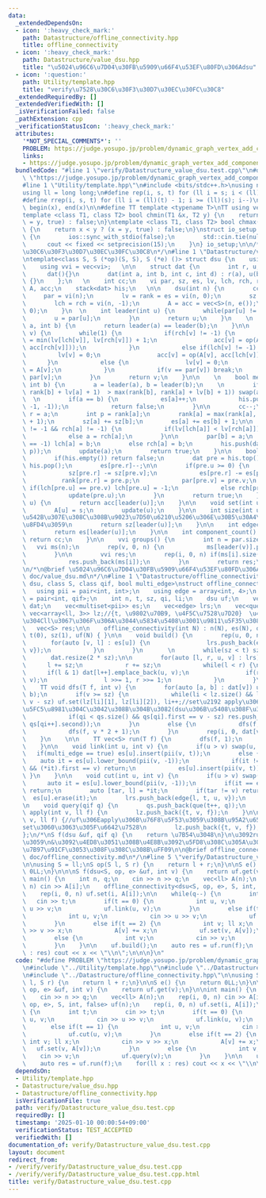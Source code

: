 ```yaml
---
data:
  _extendedDependsOn:
  - icon: ':heavy_check_mark:'
    path: Datastructure/offline_connectivity.hpp
    title: offline_connectivity
  - icon: ':heavy_check_mark:'
    path: Datastructure/value_dsu.hpp
    title: "\u5024\u96C6\u7D04\u30FB\u5909\u66F4\u53EF\u80FD\u306Adsu"
  - icon: ':question:'
    path: Utility/template.hpp
    title: "verify\u7528\u30C6\u30F3\u30D7\u30EC\u30FC\u30C8"
  _extendedRequiredBy: []
  _extendedVerifiedWith: []
  _isVerificationFailed: false
  _pathExtension: cpp
  _verificationStatusIcon: ':heavy_check_mark:'
  attributes:
    '*NOT_SPECIAL_COMMENTS*': ''
    PROBLEM: https://judge.yosupo.jp/problem/dynamic_graph_vertex_add_component_sum
    links:
    - https://judge.yosupo.jp/problem/dynamic_graph_vertex_add_component_sum
  bundledCode: "#line 1 \"verify/Datastructure_value_dsu.test.cpp\"\n#define PROBLEM\
    \ \"https://judge.yosupo.jp/problem/dynamic_graph_vertex_add_component_sum\"\n\
    #line 1 \"Utility/template.hpp\"\n#include <bits/stdc++.h>\nusing namespace std;\n\
    using ll = long long;\n#define rep(i, s, t) for (ll i = s; i < (ll)(t); i++)\n\
    #define rrep(i, s, t) for (ll i = (ll)(t) - 1; i >= (ll)(s); i--)\n#define all(x)\
    \ begin(x), end(x)\n\n#define TT template <typename T>\nTT using vec = vector<T>;\n\
    template <class T1, class T2> bool chmin(T1 &x, T2 y) {\n    return x > y ? (x\
    \ = y, true) : false;\n}\ntemplate <class T1, class T2> bool chmax(T1 &x, T2 y)\
    \ {\n    return x < y ? (x = y, true) : false;\n}\nstruct io_setup {\n    io_setup()\
    \ {\n        ios::sync_with_stdio(false);\n        std::cin.tie(nullptr);\n  \
    \      cout << fixed << setprecision(15);\n    }\n} io_setup;\n\n/*\n@brief verify\u7528\
    \u30C6\u30F3\u30D7\u30EC\u30FC\u30C8\n*/\n#line 1 \"Datastructure/value_dsu.hpp\"\
    \ntemplate<class S, S (*op)(S, S), S (*e) ()> struct dsu {\n    using vi = vec<int>;\n\
    \    using vvi = vec<vi>;   \n\n    struct dat {\n        int r, u, v, p;\n  \
    \      dat(){}\n        dat(int a, int b, int c, int d) : r(a), u(b), v(c), p(d)\
    \ {}\n    };\n   \n    int cc;\n    vi par, sz, es, lv, lch, rch, rank;\n    vec<S>\
    \ A, acc;\n    stack<dat> his;\n   \n\n    dsu(int n) {\n        cc = n;\n   \
    \     par = vi(n);\n        lv = rank = es = vi(n, 0);\n        sz = vi(n, 1);\n\
    \        lch = rch = vi(n, -1);\n        A = acc = vec<S>(n, e());\n        iota(all(par),\
    \ 0);\n    }\n  \n    int leader(int u) {\n        while(par[u] != u) {\n    \
    \        u = par[u];\n        }\n        return u;\n    }\n    \n    bool same(int\
    \ a, int b) {\n        return leader(a) == leader(b);\n    }\n\n    int update(int\
    \ v) {\n        while(1) {\n            if(rch[v] != -1) {\n                lv[v]\
    \ = min(lv[lch[v]], lv[rch[v]]) + 1;\n                acc[v] = op(A[v], op(acc[lch[v]],\
    \ acc[rch[v]]));\n            }\n            else if(lch[v] != -1) {\n       \
    \         lv[v] = 0;\n                acc[v] = op(A[v], acc[lch[v]]);\n      \
    \      }\n            else {\n                lv[v] = 0;\n                acc[v]\
    \ = A[v];\n            }\n            if(v == par[v]) break;\n            v =\
    \ par[v];\n        }\n        return v;\n    }\n\n    \n    bool merge(int a,\
    \ int b) {\n        a = leader(a), b = leader(b);\n    \n        if(max(rank[a],\
    \ rank[b] + lv[a] + 1)  > max(rank[b], rank[a] + lv[b] + 1)) swap(a, b);\n   \
    \  \n        if(a == b) {\n            es[a]++;\n            his.push(dat(a, -1,\
    \ -1, -1));\n            return false;\n        }\n\n        cc--;\n        int\
    \ r = a;\n        int p = rank[a];\n        rank[a] = max(rank[a], lv[a] + rank[b]\
    \ + 1);\n        sz[a] += sz[b];\n        es[a] += es[b] + 1;\n\n        while(lch[a]\
    \ != -1 && rch[a] != -1) {\n            if(lv[lch[a]] < lv[rch[a]]) a = lch[a];\n\
    \            else a = rch[a];\n        }\n\n        par[b] = a;\n        if(lch[a]\
    \ == -1) lch[a] = b;\n        else rch[a] = b;\n        his.push(dat(r, a, b,\
    \ p));\n        update(a);\n        return true;\n    }\n\n    bool undo () {\n\
    \        if(his.empty()) return false;\n        dat pre = his.top();\n       \
    \ his.pop();\n        es[pre.r]--;\n\n        if(pre.u >= 0) {\n            cc++;\n\
    \            sz[pre.r] -= sz[pre.v];\n            es[pre.r] -= es[pre.v];\n  \
    \          rank[pre.r] = pre.p;\n            par[pre.v] = pre.v;\n           \
    \ if(lch[pre.u] == pre.v) lch[pre.u] = -1;\n            else rch[pre.u] = -1;\n\
    \            update(pre.u);\n        }\n        return true;\n    }\n\n    S get(int\
    \ u) {\n        return acc[leader(u)];\n    }\n\n    void set(int u, S s) {\n\
    \        A[u] = s;\n        update(u);\n    }\n\n    int size(int u) {//u\u304C\
    \u542B\u307E\u308C\u308B\u9023\u7D50\u6210\u5206\u306E\u30B5\u30A4\u30BA\u3092\
    \u8FD4\u3059\n        return sz[leader(u)];\n    }\n\n    int edgecnt(int u) {\n\
    \        return es[leader(u)];\n    }\n\n    int component_count() {\n       \
    \ return cc;\n    }\n\n    vvi groups() {\n        int n = par.size();\n     \
    \   vvi ms(n);\n        rep(v, 0, n) {\n            ms[leader(v)].push_back(v);\n\
    \        }\n\n        vvi res;\n        rep(i, 0, n) if(ms[i].size() > 0) {\n\
    \            res.push_back(ms[i]);\n        }\n        return res;\n    }\n};\n\
    \n/*\n@brief \u5024\u96C6\u7D04\u30FB\u5909\u66F4\u53EF\u80FD\u306Adsu\n@docs\
    \ doc/value_dsu.md\n*/\n#line 1 \"Datastructure/offline_connectivity.hpp\"\ntemplate<class\
    \ dsu, class S, class qif, bool multi_edge>\nstruct offline_connectivity {\n \
    \   using pii = pair<int, int>;\n    using edge = array<int, 4>;\n    using que\
    \ = pair<int, qif>;\n    int n, t, sz, qi, li;\n    dsu uf;\n    vec<vec<pii>>\
    \ dat;\n    vec<multiset<pii>> es;\n    vec<edge> lrs;\n    vec<que> qs;\n   \
    \ vec<array<ll, 3>> lz;//{t, \u9802\u70B9, \u4F5C\u7528\u7D20}  \u4F5C\u7528\u7D20\
    \u304Cll\u3067\u306F\u306A\u3044\u5834\u5408\u3001\u9811\u5F35\u308B\u3002\n \
    \   vec<S> res;\n\n    offline_connectivity(int N) : n(N), es(N), qi(0), li(0),\
    \ t(0), sz(1), uf(N) { }\n\n    void build() {\n        rep(u, 0, n) {\n     \
    \       for(auto [v, l] : es[u]) {\n                lrs.push_back(edge{l, t, int(u),\
    \ v});\n            }\n        }\n       \n        while(sz < t) sz <<= 1;\n \
    \       dat.resize(2 * sz);\n\n        for(auto [l, r, u, v] : lrs) {\n      \
    \      l += sz;\n            r += sz;\n            while(l < r) {\n          \
    \      if(l & 1) dat[l++].emplace_back(u, v);\n                if(r & 1) dat[--r].emplace_back(u,\
    \ v);\n                l >>= 1, r >>= 1;\n            }\n        }\n    }\n\n\
    \    TT void dfs(T f, int v) {\n        for(auto [a, b] : dat[v]) uf.merge(a,\
    \ b);\n        if(v >= sz) {\n            while(li < lz.size() && lz[li][0] ==\
    \ v - sz) uf.set(lz[li][1], lz[li][2]), li++;//set\u2192 apply\u306B\u3059\u308B\
    \u5FC5\u8981\u304C\u3042\u308B\u304B\u3082(dsu\u306B\u5408\u308F\u305B\u308B)\n\
    \            if(qi < qs.size() && qs[qi].first == v - sz) res.push_back(f(uf,\
    \ qs[qi++].second));\n        }\n        else {\n            dfs(f, v * 2);\n\
    \            dfs(f, v * 2 + 1);\n        }\n        rep(i, 0, dat[v].size()) uf.undo();\n\
    \    }\n    \n\n    TT vec<S> run(T f) {\n        dfs(f, 1);\n        return res;\n\
    \    }\n\n    void link(int u, int v) {\n        if(u > v) swap(u, v);\n     \
    \   if(multi_edge == true) es[u].insert(pii(v, t));\n        else {\n        \
    \    auto it = es[u].lower_bound(pii(v, -1));\n            if(it != es[u].end()\
    \ && (*it).first == v) return;\n            es[u].insert(pii(v, t));\n       \
    \ }\n    }\n\n    void cut(int u, int v) {\n        if(u > v) swap(u, v);\n  \
    \      auto it = es[u].lower_bound(pii(v, -1));\n        if(it == es[u].end())\
    \ return;\n        auto [tar, l] = *it;\n        if(tar != v) return;\n      \
    \  es[u].erase(it);\n        lrs.push_back(edge{l, t, u, v});\n        \n    }\n\
    \n    void query(qif q) {\n        qs.push_back(que(t++, q));\n    }\n\n    void\
    \ apply(int v, ll f) {\n        lz.push_back({t, v, f});\n    }\n\n    void set(int\
    \ v, ll f) {//uf\u306Eapply\u306B\u76F8\u5F53\u3059\u308B\u95A2\u6570\u540D\u304C\
    set\u3060\u3063\u305F\u6642\u7528\n        lz.push_back({t, v, f});\n    }\n\n\
    };\n/*\nS f(dsu &uf, qif q) {\n    return \u7B54\u3048\n}\n\u3092run\u306B\u6E21\
    \u3059\n&\u3092\u4ED8\u3051\u308B\u4E8B\u3092\u5FD8\u308C\u305A\u306B\uFF08\u8A08\
    \u7B97\u91CF\u3053\u308F\u308C\u308B\uFF09\n\n@brief offline_connectivity\n@docs\
    \ doc/offline_connectivity.md\n*/\n#line 5 \"verify/Datastructure_value_dsu.test.cpp\"\
    \n\nusing S = ll;\nS op(S l, S r) {\n    return l + r;\n}\n\nS e() {\n    return\
    \ 0LL;\n}\n\n\nS f(dsu<S, op, e> &uf, int v) {\n    return uf.get(v);\n}\n\nint\
    \ main() {\n    int n, q;\n    cin >> n >> q;\n    vec<ll> A(n);\n    rep(i, 0,\
    \ n) cin >> A[i];\n    offline_connectivity<dsu<S, op, e>, S, int, false> uf(n);\n\
    \    rep(i, 0, n) uf.set(i, A[i]);\n\n    while(q--) {\n        int t;\n     \
    \   cin >> t;\n        if(t == 0) {\n            int u, v;\n            cin >>\
    \ u >> v;\n            uf.link(u, v);\n        }\n        else if(t == 1) {\n\
    \            int u, v;\n            cin >> u >> v;\n            uf.cut(u, v);\n\
    \        }\n        else if(t == 2) {\n            int v; ll x;\n            cin\
    \ >> v >> x;\n            A[v] += x;\n            uf.set(v, A[v]);\n        }\n\
    \        else {\n            int v;\n            cin >> v;\n            uf.query(v);\n\
    \        }\n    }\n\n    uf.build();\n    auto res = uf.run(f);\n    for(ll x\
    \ : res) cout << x << \"\\n\";\n\n\n}\n"
  code: "#define PROBLEM \"https://judge.yosupo.jp/problem/dynamic_graph_vertex_add_component_sum\"\
    \n#include \"../Utility/template.hpp\"\n#include \"../Datastructure/value_dsu.hpp\"\
    \n#include \"../Datastructure/offline_connectivity.hpp\"\n\nusing S = ll;\nS op(S\
    \ l, S r) {\n    return l + r;\n}\n\nS e() {\n    return 0LL;\n}\n\n\nS f(dsu<S,\
    \ op, e> &uf, int v) {\n    return uf.get(v);\n}\n\nint main() {\n    int n, q;\n\
    \    cin >> n >> q;\n    vec<ll> A(n);\n    rep(i, 0, n) cin >> A[i];\n    offline_connectivity<dsu<S,\
    \ op, e>, S, int, false> uf(n);\n    rep(i, 0, n) uf.set(i, A[i]);\n\n    while(q--)\
    \ {\n        int t;\n        cin >> t;\n        if(t == 0) {\n            int\
    \ u, v;\n            cin >> u >> v;\n            uf.link(u, v);\n        }\n \
    \       else if(t == 1) {\n            int u, v;\n            cin >> u >> v;\n\
    \            uf.cut(u, v);\n        }\n        else if(t == 2) {\n           \
    \ int v; ll x;\n            cin >> v >> x;\n            A[v] += x;\n         \
    \   uf.set(v, A[v]);\n        }\n        else {\n            int v;\n        \
    \    cin >> v;\n            uf.query(v);\n        }\n    }\n\n    uf.build();\n\
    \    auto res = uf.run(f);\n    for(ll x : res) cout << x << \"\\n\";\n\n\n}"
  dependsOn:
  - Utility/template.hpp
  - Datastructure/value_dsu.hpp
  - Datastructure/offline_connectivity.hpp
  isVerificationFile: true
  path: verify/Datastructure_value_dsu.test.cpp
  requiredBy: []
  timestamp: '2025-01-10 00:00:54+09:00'
  verificationStatus: TEST_ACCEPTED
  verifiedWith: []
documentation_of: verify/Datastructure_value_dsu.test.cpp
layout: document
redirect_from:
- /verify/verify/Datastructure_value_dsu.test.cpp
- /verify/verify/Datastructure_value_dsu.test.cpp.html
title: verify/Datastructure_value_dsu.test.cpp
---
```

